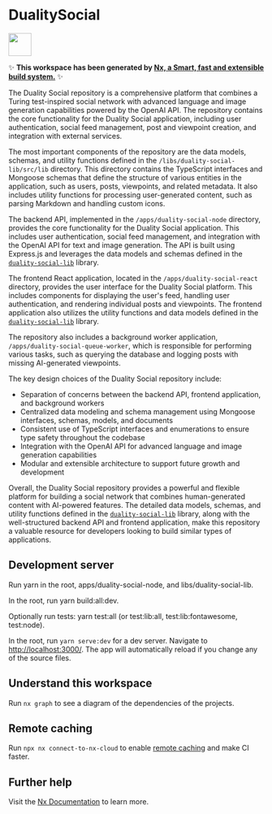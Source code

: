 # DualitySocial

<a alt="Nx logo" href="https://nx.dev" target="_blank" rel="noreferrer"><img src="https://raw.githubusercontent.com/nrwl/nx/master/images/nx-logo.png" width="45"></a>

✨ **This workspace has been generated by [Nx, a Smart, fast and extensible build system.](https://nx.dev)** ✨

The Duality Social repository is a comprehensive platform that combines a Turing test-inspired social network with advanced language and image generation capabilities powered by the OpenAI API. The repository contains the core functionality for the Duality Social application, including user authentication, social feed management, post and viewpoint creation, and integration with external services.

The most important components of the repository are the data models, schemas, and utility functions defined in the `/libs/duality-social-lib/src/lib` directory. This directory contains the TypeScript interfaces and Mongoose schemas that define the structure of various entities in the application, such as users, posts, viewpoints, and related metadata. It also includes utility functions for processing user-generated content, such as parsing Markdown and handling custom icons.

The backend API, implemented in the `/apps/duality-social-node` directory, provides the core functionality for the Duality Social application. This includes user authentication, social feed management, and integration with the OpenAI API for text and image generation. The API is built using Express.js and leverages the data models and schemas defined in the [`duality-social-lib`](/libs/duality-social-lib/src/lib/duality-social-lib.ts#L0) library.

The frontend React application, located in the `/apps/duality-social-react` directory, provides the user interface for the Duality Social platform. This includes components for displaying the user's feed, handling user authentication, and rendering individual posts and viewpoints. The frontend application also utilizes the utility functions and data models defined in the [`duality-social-lib`](/libs/duality-social-lib/src/lib/duality-social-lib.ts#L0) library.

The repository also includes a background worker application, `/apps/duality-social-queue-worker`, which is responsible for performing various tasks, such as querying the database and logging posts with missing AI-generated viewpoints.

The key design choices of the Duality Social repository include:

- Separation of concerns between the backend API, frontend application, and background workers
- Centralized data modeling and schema management using Mongoose interfaces, schemas, models, and documents
- Consistent use of TypeScript interfaces and enumerations to ensure type safety throughout the codebase
- Integration with the OpenAI API for advanced language and image generation capabilities
- Modular and extensible architecture to support future growth and development

Overall, the Duality Social repository provides a powerful and flexible platform for building a social network that combines human-generated content with AI-powered features. The detailed data models, schemas, and utility functions defined in the [`duality-social-lib`](/libs/duality-social-lib/src/lib/duality-social-lib.ts#L0) library, along with the well-structured backend API and frontend application, make this repository a valuable resource for developers looking to build similar types of applications.

## Development server

Run yarn in the root, apps/duality-social-node, and libs/duality-social-lib.

In the root, run yarn build:all:dev.

Optionally run tests: yarn test:all (or test:lib:all, test:lib:fontawesome, test:node).

In the root, run `yarn serve:dev` for a dev server. Navigate to <http://localhost:3000/>. The app will automatically reload if you change any of the source files.

## Understand this workspace

Run `nx graph` to see a diagram of the dependencies of the projects.

## Remote caching

Run `npx nx connect-to-nx-cloud` to enable [remote caching](https://nx.app) and make CI faster.

## Further help

Visit the [Nx Documentation](https://nx.dev) to learn more.
